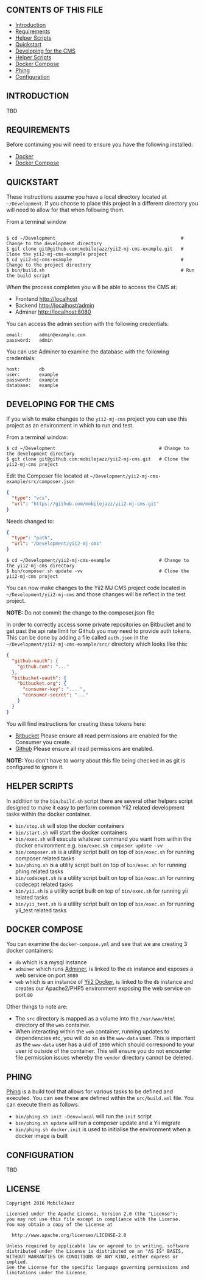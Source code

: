 CONTENTS OF THIS FILE
---------------------
   
 * [Introduction](#introduction)
 * [Requirements](#requirements)
 * [Helper Scripts](#helper-scripts)
 * [Quickstart](#quickstart)
 * [Developing for the CMS](#developing-for-the-cms)
 * [Helper Scripts](#helper-scripts)
 * [Docker Compose](#docker-compose)
 * [Phing](#phing)
 * [Configuration](#configuration)
 
INTRODUCTION
------------

TBD

REQUIREMENTS
------------

Before continuing you will need to ensure you have the following installed:

 * [Docker](https://www.docker.com)
 * [Docker Compose](https://docs.docker.com/compose)
 
QUICKSTART
----------

These instructions assume you have a local directory located at `~/Development`. If you choose to place this project in a different directory you will need to allow for that when following them.

From a terminal window

```

$ cd ~/Development                                              # Change to the development directory  
$ git clone git@github.com:mobilejazz/yii2-mj-cms-example.git   # Clone the yii2-mj-cms-example project
$ cd yii2-mj-cms-example                                        # Change to the project directory
$ bin/build.sh                                                  # Run the build script
```

When the process completes you will be able to access the CMS at:

* Frontend  [http://localhost](http://localhost)
* Backend   [http://localhost/admin](http://localhost/admin)
* Adminer   [http://localhost:8080](http://localhost:8080)

You can access the admin section with the following credentials:

```
email:      admin@example.com
password:   admin
```

You can use Adminer to examine the database with the following credentials:

```
host:       db
user:       example
password:   example
database:   example
```

DEVELOPING FOR THE CMS
----------------------

If you wish to make changes to the `yii2-mj-cms` project you can use this project as an environment in which to run and test.

From a terminal window:

```  
$ cd ~/Development                                      # Change to the development directory
$ git clone git@github.com:mobilejazz/yii2-mj-cms.git   # Clone the yii2-mj-cms project
```

Edit the Composer file located at `~/Development/yii2-mj-cms-example/src/composer.json`

```json
{
  "type": "vcs",
  "url": "https://github.com/mobilejazz/yii2-mj-cms.git"
}
```

Needs changed to:

```json
{
  "type": "path",
  "url": "/Development/yii2-mj-cms"
}
```

```
$ cd ~/Development/yii2-mj-cms-example                  # Change to the yii2-mj-cms directory  
$ bin/composer.sh update -vv                            # Clone the yii2-mj-cms project
```

You can now make changes to the Yii2 MJ CMS project code located in `~/Development/yii2-mj-cms` and those changes will be reflect in the test project.

**NOTE:** Do not commit the change to the composer.json file

In order to correctly access some private repositories on Bitbucket and to get past the api rate limit for Github you may need to provide auth tokens. This can be done by adding a file called `auth.json` in the `~/Development/yii2-mj-cms-example/src/` directory which looks like this:

```json
{
  "github-oauth": {
    "github.com": "..."
  },
  "bitbucket-oauth": {
    "bitbucket.org": {
      "consumer-key": "....",
      "consumer-secret": "..."
    }
  }
}

```

You will find instructions for creating these tokens here:

* [Bitbucket](https://confluence.atlassian.com/bitbucket/oauth-on-bitbucket-cloud-238027431.html#OAuthonBitbucketCloud-Createaconsumer) Please ensure all read permissions are enabled for the Consumer you create.
* [Github](https://help.github.com/articles/creating-a-personal-access-token-for-the-command-line/) Please ensure all read permissions are enabled.

**NOTE:** You don't have to worry about this file being checked in as git is configured to ignore it.

HELPER SCRIPTS
--------------

In addition to the `bin/build.sh` script there are several other helpers script designed to make it easy to perform common Yii2 related development tasks within the docker container.

 * `bin/stop.sh` will stop the docker containers
 * `bin/start.sh` will start the docker containers
 * `bin/exec.sh` will execute whatever command you want from within the docker environment e.g. `bin/exec.sh composer update -vv`
 * `bin/composer.sh` is a utility script built on top of `bin/exec.sh` for running composer related tasks
 * `bin/phing.sh` is a utility script built on top of `bin/exec.sh` for running phing related tasks
 * `bin/codecept.sh` is a utility script built on top of `bin/exec.sh` for running codecept related tasks
 * `bin/yii.sh` is a utility script built on top of `bin/exec.sh` for running yii related tasks
 * `bin/yii_test.sh` is a utility script built on top of `bin/exec.sh` for running yii_test related tasks
 
DOCKER COMPOSE
--------------

You can examine the `docker-compose.yml` and see that we are creating 3 docker containers:

 * `db` which is a mysql instance
 * `adminer` which runs [Adminer](https://www.adminer.org), is linked to the `db` instance and exposes a web service on port `8080`
 * `web` which is an instance of [Yii2 Docker](https://hub.docker.com/r/mobilejazz/yii2-docker), is linked to the `db` instance and creates our Apache2/PHP5 environment exposing the web service on port `80`

Other things to note are:

 * The `src` directory is mapped as a volume into the `/var/www/html` directory of the `web` container.
 * When interacting within the `web` container, running updates to dependencies etc, you will do so as the `www-data` user. This is important as the `www-data` user has a uid of `1000` which should correspond to your user id outside of the container. This will ensure you do not encounter file permission issues whereby the `vendor` directory cannot be deleted.

PHING
-----

[Phing](https://www.phing.info) is a build tool that allows for various tasks to be defined and executed. You can see these are defined within the `src/build.xml` file. You can execute them as follows:

 * `bin/phing.sh init -Denv=local` will run the `init` script
 * `bin/phing.sh update` will run a composer update and a Yii migrate
 * `bin/phing.sh docker.init` is used to initialise the environment when a docker image is built

CONFIGURATION
-------------

TBD
  
LICENSE
-------

    Copyright 2016 MobileJazz

    Licensed under the Apache License, Version 2.0 (the "License");
    you may not use this file except in compliance with the License.
    You may obtain a copy of the License at

      http://www.apache.org/licenses/LICENSE-2.0

    Unless required by applicable law or agreed to in writing, software
    distributed under the License is distributed on an "AS IS" BASIS,
    WITHOUT WARRANTIES OR CONDITIONS OF ANY KIND, either express or implied.
    See the License for the specific language governing permissions and
    limitations under the License.
